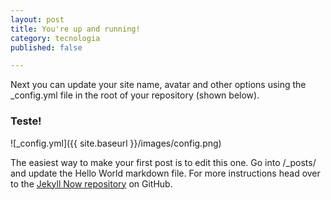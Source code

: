 ```yaml
---
layout: post
title: You're up and running!
category: tecnologia
published: false

---
```


Next you can update your site name, avatar and other options using the _config.yml file in the root of your repository (shown below).

### Teste!

![_config.yml]({{ site.baseurl }}/images/config.png)

The easiest way to make your first post is to edit this one. Go into /_posts/ and update the Hello World markdown file. For more instructions head over to the [Jekyll Now repository](https://github.com/barryclark/jekyll-now) on GitHub.